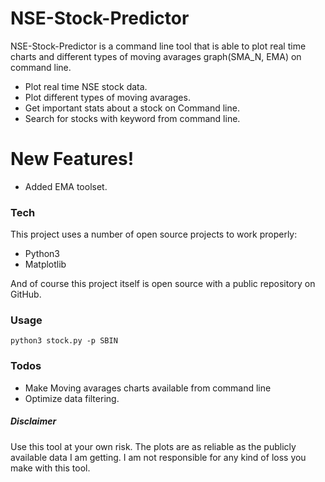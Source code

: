 # NSE-Stock-Predictor

NSE-Stock-Predictor is a command line tool that is able to plot real time charts and different types of moving avarages graph(SMA_N, EMA) on command line.

- Plot real time NSE stock data.
- Plot different types of moving avarages.
- Get important stats about a stock on Command line.
- Search for stocks with keyword from command line.

# New Features!

- Added EMA toolset.

### Tech

This project uses a number of open source projects to work properly:

- Python3
- Matplotlib

And of course this project itself is open source with a public repository
on GitHub.

### Usage
```
python3 stock.py -p SBIN
```

### Todos

- Make Moving avarages charts available from command line
- Optimize data filtering.

##### Disclaimer

Use this tool at your own risk. The plots are as reliable as the publicly available data I am getting. I am not responsible for any kind of loss you make with this tool.
